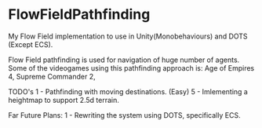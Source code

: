 # FlowFieldPathfinding
My Flow Field implementation to use in Unity(Monobehaviours) and DOTS (Except ECS).

Flow Field pathfinding is used for navigation of huge number of agents. Some of the videogames using this pathfinding approach is: Age of Empires 4, Supreme Commander 2,

TODO's
1 - Pathfinding with moving destinations. (Easy)
5 - Imlementing a heightmap to support 2.5d terrain.

Far Future Plans:
1 - Rewriting the system using DOTS, specifically ECS.



